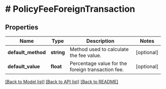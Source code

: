 # # PolicyFeeForeignTransaction

## Properties

Name | Type | Description | Notes
------------ | ------------- | ------------- | -------------
**default_method** | **string** | Method used to calculate the fee value. | [optional]
**default_value** | **float** | Percentage value for the foreign transaction fee. | [optional]

[[Back to Model list]](../../README.md#models) [[Back to API list]](../../README.md#endpoints) [[Back to README]](../../README.md)
